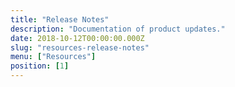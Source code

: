 ```yaml
---
title: "Release Notes"
description: "Documentation of product updates."
date: 2018-10-12T00:00:00.000Z
slug: "resources-release-notes"
menu: ["Resources"]
position: [1]
---
```

